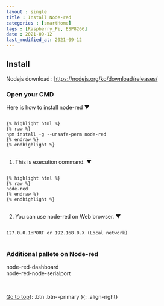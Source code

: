 ```yaml
---
layout : single
title : Install Node-red
categories : [smartHome]
tags : [Raspberry_Pi, ESP8266]
date : 2021-09-12
last_modified_at: 2021-09-12
---
```


## Install <br>

Nodejs download : <https://nodejs.org/ko/download/releases/> <br>

### Open your CMD <br> 

Here is how to install node-red ▼
<pre>
<code>
{% highlight html %}
{% raw %}
npm install -g --unsafe-perm node-red
{% endraw %}
{% endhighlight %}
</code>
</pre>
1. This is execution command. ▼
<pre>
<code>
{% highlight html %}
{% raw %}
node-red
{% endraw %}
{% endhighlight %}
</code>
</pre>
2. You can use node-red on Web browser. ▼
<pre>
<code>
127.0.0.1:PORT or 192.168.0.X (Local network)
</code>
</pre>




###  Additional pallete on Node-red

node-red-dashboard <br>
node-red-node-serialport <br>

<br> 

[Go to top](#){: .btn .btn--primary }{: .align-right}

